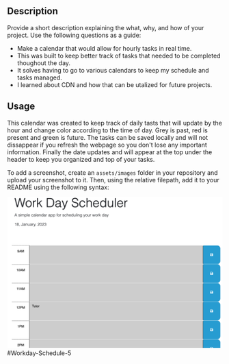 <Workday-Schedule-5>

## Description

Provide a short description explaining the what, why, and how of your project. Use the following questions as a guide:

- Make a calendar that would allow for hourly tasks in real time.
- This was built to keep better track of tasks that needed to be completed thoughout the day.
- It solves having to go to various calendars to keep my schedule and tasks managed.
- I learned about CDN and how that can be utalized for future projects.

## Usage

This calendar was created to keep track of daily tasts that will update by the hour and change color according to the time of day. Grey is past, red is present and green is future. The tasks can be saved locally and will not dissappear if you refresh the webpage so you don't lose any important information. Finally the date updates and will appear at the top under the header to keep you organized and top of your tasks. 

To add a screenshot, create an `assets/images` folder in your repository and upload your screenshot to it. Then, using the relative filepath, add it to your README using the following syntax:

 
    
![Alt text](assets/images/Screen%20Shot%202023-01-18%20at%209.13.51%20PM.png)#Workday-Schedule-5
